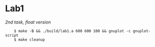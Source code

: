 # Lab1

*2nd task, float version*  

```
    $ make -B && ./build/lab1.a 600 600 100 && gnuplot -c gnuplot-script
    $ make cleanup
```